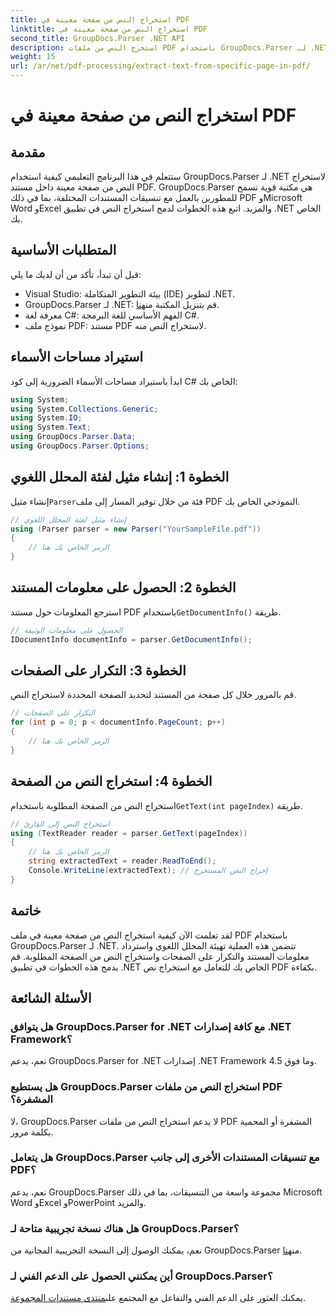 ```yaml
---
title: استخراج النص من صفحة معينة في PDF
linktitle: استخراج النص من صفحة معينة في PDF
second_title: GroupDocs.Parser .NET API
description: استخرج النص من ملفات PDF باستخدام GroupDocs.Parser لـ .NET. يمكنك بسهولة استرداد محتوى صفحة معينة باستخدام هذه المكتبة القوية.
weight: 15
url: /ar/net/pdf-processing/extract-text-from-specific-page-in-pdf/
---
```


# استخراج النص من صفحة معينة في PDF

## مقدمة
ستتعلم في هذا البرنامج التعليمي كيفية استخدام GroupDocs.Parser لـ .NET لاستخراج النص من صفحة معينة داخل مستند PDF. GroupDocs.Parser هي مكتبة قوية تسمح للمطورين بالعمل مع تنسيقات المستندات المختلفة، بما في ذلك PDF وMicrosoft Word وExcel والمزيد. اتبع هذه الخطوات لدمج استخراج النص في تطبيق .NET الخاص بك.
## المتطلبات الأساسية
قبل أن تبدأ، تأكد من أن لديك ما يلي:
- Visual Studio: بيئة التطوير المتكاملة (IDE) لتطوير .NET.
-  GroupDocs.Parser لـ .NET: قم بتنزيل المكتبة من[هنا](https://releases.groupdocs.com/parser/net/).
- معرفة لغة C#: الفهم الأساسي للغة البرمجة C#.
- نموذج ملف PDF: مستند PDF لاستخراج النص منه.

## استيراد مساحات الأسماء
ابدأ باستيراد مساحات الأسماء الضرورية إلى كود C# الخاص بك:
```csharp
using System;
using System.Collections.Generic;
using System.IO;
using System.Text;
using GroupDocs.Parser.Data;
using GroupDocs.Parser.Options;
```
## الخطوة 1: إنشاء مثيل لفئة المحلل اللغوي
 إنشاء مثيل`Parser`فئة من خلال توفير المسار إلى ملف PDF النموذجي الخاص بك.
```csharp
// إنشاء مثيل لفئة المحلل اللغوي
using (Parser parser = new Parser("YourSampleFile.pdf"))
{
    // الرمز الخاص بك هنا
}
```
## الخطوة 2: الحصول على معلومات المستند
 استرجع المعلومات حول مستند PDF باستخدام`GetDocumentInfo()` طريقة.
```csharp
// الحصول على معلومات الوثيقة
IDocumentInfo documentInfo = parser.GetDocumentInfo();
```
## الخطوة 3: التكرار على الصفحات
قم بالمرور خلال كل صفحة من المستند لتحديد الصفحة المحددة لاستخراج النص.
```csharp
// التكرار على الصفحات
for (int p = 0; p < documentInfo.PageCount; p++)
{
    // الرمز الخاص بك هنا
}
```
## الخطوة 4: استخراج النص من الصفحة
 استخراج النص من الصفحة المطلوبة باستخدام`GetText(int pageIndex)` طريقة.
```csharp
// استخراج النص إلى القارئ
using (TextReader reader = parser.GetText(pageIndex))
{
    // الرمز الخاص بك هنا
    string extractedText = reader.ReadToEnd();
    Console.WriteLine(extractedText); // إخراج النص المستخرج
}
```

## خاتمة
لقد تعلمت الآن كيفية استخراج النص من صفحة معينة في ملف PDF باستخدام GroupDocs.Parser لـ .NET. تتضمن هذه العملية تهيئة المحلل اللغوي واسترداد معلومات المستند والتكرار على الصفحات واستخراج النص من الصفحة المطلوبة. قم بدمج هذه الخطوات في تطبيق .NET الخاص بك للتعامل مع استخراج نص PDF بكفاءة.

## الأسئلة الشائعة
### هل يتوافق GroupDocs.Parser for .NET مع كافة إصدارات .NET Framework؟
نعم، يدعم GroupDocs.Parser for .NET إصدارات .NET Framework 4.5 وما فوق.
### هل يستطيع GroupDocs.Parser استخراج النص من ملفات PDF المشفرة؟
لا، GroupDocs.Parser لا يدعم استخراج النص من ملفات PDF المشفرة أو المحمية بكلمة مرور.
### هل يتعامل GroupDocs.Parser مع تنسيقات المستندات الأخرى إلى جانب PDF؟
نعم، يدعم GroupDocs.Parser مجموعة واسعة من التنسيقات، بما في ذلك Microsoft Word وExcel وPowerPoint والمزيد.
### هل هناك نسخة تجريبية متاحة لـ GroupDocs.Parser؟
 نعم، يمكنك الوصول إلى النسخة التجريبية المجانية من GroupDocs.Parser من[هنا](https://releases.groupdocs.com/).
### أين يمكنني الحصول على الدعم الفني لـ GroupDocs.Parser؟
 يمكنك العثور على الدعم الفني والتفاعل مع المجتمع على[منتدى مستندات المجموعة](https://forum.groupdocs.com/c/parser/17).